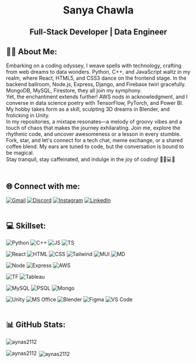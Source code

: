 <h1 align="center">Sanya Chawla</h1>
<h2 align="center">Full-Stack Developer | Data Engineer </h2>

## 👨‍💻 About Me:
Embarking on a coding odyssey, I weave spells with technology, crafting from web dreams to data wonders. Python, C++, and JavaScript waltz in my realm, where React, HTML5, and CSS3 dance on the frontend stage. In the backend ballroom, Node.js, Express, Django, and Firebase twirl gracefully. MongoDB, MySQL, Firestore, they all join my symphony.<br>
Yet, the enchantment extends further! AWS nods in acknowledgment, and I converse in data science poetry with TensorFlow, PyTorch, and Power BI. My hobby takes form as a skill, sculpting 3D dreams in Blender, and frolicking in Unity.<br>
In my repositories, a mixtape resonates—a melody of groovy vibes and a touch of chaos that makes the journey exhilarating. Join me, explore the rhythmic code, and uncover awesomeness or a lesson in every stumble. Fork, star, and let's connect for a tech chat, meme exchange, or a shared coffee blend. My ears are tuned to code, but the conversation is bound to be magical.<br>
Stay tranquil, stay caffeinated, and indulge in the joy of coding! 🚴‍♂💻✨<br>
<br>

## 🌐 Connect with me:

[![Gmail](https://img.shields.io/badge/Gmail-D14836?style=for-the-badge&logo=gmail&logoColor=white)](sanya.chawla046@gmail.com)
[![Discord](https://img.shields.io/badge/Discord-7289DA?style=for-the-badge&logo=discord&logoColor=white)](https://discord.gg/aynas2112)
[![Instagram](https://img.shields.io/badge/Instagram-E4405F?style=for-the-badge&logo=instagram&logoColor=white)](https://www.instagram.com/_sanya1148/)
[![LinkedIn](https://img.shields.io/badge/LinkedIn-0077B5?style=for-the-badge&logo=linkedin&logoColor=white)](https://linkedin.com/in/sanya1148)
<br>
<br>

## 💻 Skillset:

![Python](https://img.shields.io/badge/Python-3776AB?style=for-the-badge&logo=python&logoColor=white)
![C++](https://img.shields.io/badge/C%2B%2B-00599C?style=for-the-badge&logo=c%2B%2B&logoColor=white)
![JS](https://img.shields.io/badge/JavaScript-F7DF1E?style=for-the-badge&logo=javascript&logoColor=black)
![TS](https://img.shields.io/badge/TypeScript-007ACC?style=for-the-badge&logo=typescript&logoColor=white)

![React](https://img.shields.io/badge/React-20232A?style=for-the-badge&logo=react&logoColor=61DAFB)
![HTML](https://img.shields.io/badge/HTML5-E34F26?style=for-the-badge&logo=html5&logoColor=white)
![CSS](https://img.shields.io/badge/CSS3-1572B6?style=for-the-badge&logo=css3&logoColor=white)
![Tailwind](https://img.shields.io/badge/Tailwind_CSS-38B2AC?style=for-the-badge&logo=tailwind-css&logoColor=white)
![MUI](https://img.shields.io/badge/Material--UI-0081CB?style=for-the-badge&logo=material-ui&logoColor=white)
![MD](https://img.shields.io/badge/Markdown-000000?style=for-the-badge&logo=markdown&logoColor=white)

![Node](https://img.shields.io/badge/Node.js-43853D?style=for-the-badge&logo=node.js&logoColor=white)
![Express](https://img.shields.io/badge/Express.js-404D59?style=for-the-badge)
![AWS](https://img.shields.io/badge/Amazon_AWS-232F3E?style=for-the-badge&logo=amazon-aws&logoColor=white)

![TF](https://img.shields.io/badge/TensorFlow-FF6F00?style=for-the-badge&logo=tensorflow&logoColor=white)
![Tableau](https://img.shields.io/badge/Tableau-E97627?style=for-the-badge&logo=Tableau&logoColor=white)

![MySQL](https://img.shields.io/badge/MySQL-00000F?style=for-the-badge&logo=mysql&logoColor=white)
![PSQL](https://img.shields.io/badge/PostgreSQL-316192?style=for-the-badge&logo=postgresql&logoColor=white)
![Mongo](https://img.shields.io/badge/MongoDB-4EA94B?style=for-the-badge&logo=mongodb&logoColor=white)

![Unity](https://img.shields.io/badge/Unity-100000?style=for-the-badge&logo=unity&logoColor=white)
![MS Office](https://img.shields.io/badge/Microsoft_Office-D83B01?style=for-the-badge&logo=microsoft-office&logoColor=white)
![Blender](https://img.shields.io/badge/blender-%23F5792A.svg?style=for-the-badge&logo=blender&logoColor=white)
![Figma](https://img.shields.io/badge/Figma-F24E1E?style=for-the-badge&logo=figma&logoColor=white)
![VS Code](https://img.shields.io/badge/Visual_Studio_Code-0078D4?style=for-the-badge&logo=visual%20studio%20code&logoColor=white)
<br>
<br>

## 📊 GitHub Stats:

<p align="left"> <img src="https://github-profile-trophy.vercel.app/?username=aynas2112&theme=dark_dimmed&title=MultiLanguage,Repositories,Commits,Followers,PullRequest,Experience&margin-w=20&no-frame=true" alt="aynas2112" /></p>

<p><img align="left" src="https://github-readme-stats.vercel.app/api/top-langs?username=aynas2112&show_icons=true&locale=en&layout=donut&theme=onedark&hide_border=true&langs_count=6" alt="aynas2112" /></p>

<p>&nbsp;<img align="center" src="https://github-readme-stats.vercel.app/api?username=aynas2112&show_icons=true&locale=en&theme=onedark&hide_border=true" alt="aynas2112" /></p>